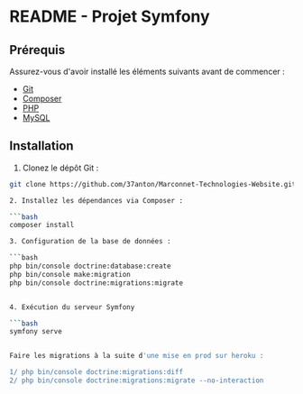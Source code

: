 # README - Projet Symfony

## Prérequis

Assurez-vous d'avoir installé les éléments suivants avant de commencer :

- [Git](https://git-scm.com/)
- [Composer](https://getcomposer.org/)
- [PHP](https://www.php.net/)
- [MySQL](https://www.mysql.com/)

## Installation

1. Clonez le dépôt Git :

```bash
git clone https://github.com/37anton/Marconnet-Technologies-Website.git)https://github.com/37anton/Marconnet-Technologies-Website.git

2. Installez les dépendances via Composer :

```bash
composer install

3. Configuration de la base de données :

```bash
php bin/console doctrine:database:create
php bin/console make:migration
php bin/console doctrine:migrations:migrate


4. Exécution du serveur Symfony

```bash
symfony serve


Faire les migrations à la suite d'une mise en prod sur heroku : 

1/ php bin/console doctrine:migrations:diff
2/ php bin/console doctrine:migrations:migrate --no-interaction
